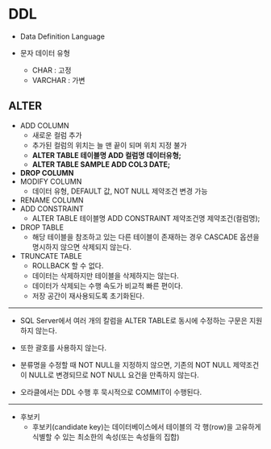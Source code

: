 # DDL

* Data Definition Language

* 문자 데이터 유형
  * CHAR : 고정
  * VARCHAR : 가변

## ALTER
* ADD COLUMN
  * 새로운 컬럼 추가
  * 추가된 컬럼의 위치는 늘 맨 끝이 되며 위치 지정 불가
  * **ALTER TABLE 테이블명 ADD 컬럼명 데이터유형;**
  * **ALTER TABLE SAMPLE ADD COL3 DATE;**
* **DROP COLUMN**
* MODIFY COLUMN
  * 데이터 유형, DEFAULT 값, NOT NULL 제약조건 변경 가능
* RENAME COLUMN
* ADD CONSTRAINT
  * ALTER TABLE 테이블명 ADD CONSTRAINT 제약조건명 제약조건(컬럼명);
* DROP TABLE
  * 해당 테이블을 참조하고 있는 다른 테이블이 존재하는 경우 CASCADE 옵션을 명시하지 않으면 삭제되지 않는다.
* TRUNCATE TABLE
  * ROLLBACK 할 수 없다.
  * 데이터는 삭제하지만 테이블을 삭제하지는 않는다.
  * 데이터가 삭제되는 수행 속도가 비교적 빠른 편이다.
  * 저장 공간이 재사용되도록 초기화된다.

---
* SQL Server에서 여러 개의 칼럼을 ALTER TABLE로 동시에 수정하는 구문은 지원하지 않는다.
* 또한 괄호를 사용하지 않는다.
* 분류명을 수정할 때 NOT NULL을 지정하지 않으면, 기존의 NOT NULL 제약조건이 NULL로 변경되므로 NOT NULL 요건을 만족하지 않는다.


* 오라클에서는 DDL 수행 후 묵시적으로 COMMIT이 수행된다.
---
* 후보키
  * 후보키(candidate key)는 데이터베이스에서 테이블의 각 행(row)을 고유하게 식별할 수 있는 최소한의 속성(또는 속성들의 집합)